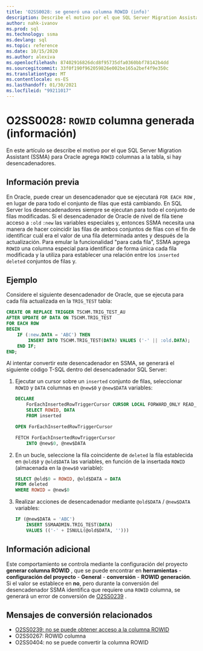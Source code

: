 ```yaml
---
title: 'O2SS0028: se generó una columna ROWID (info)'
description: Describe el motivo por el que SQL Server Migration Assistant (SSMA) para Oracle agrega la columna ROWID a la tabla.
author: nahk-ivanov
ms.prod: sql
ms.technology: ssma
ms.devlang: sql
ms.topic: reference
ms.date: 10/15/2020
ms.author: alexiva
ms.openlocfilehash: 87402916826dcd8f95735dfa0360bbf78142b4dd
ms.sourcegitcommit: 33f0f190f962059826e002be165a2bef4f9e350c
ms.translationtype: MT
ms.contentlocale: es-ES
ms.lasthandoff: 01/30/2021
ms.locfileid: "99211017"
---
```

# <a name="o2ss0028-rowid-column-generated-info"></a>O2SS0028: `ROWID` columna generada (información)

En este artículo se describe el motivo por el que SQL Server Migration Assistant (SSMA) para Oracle agrega `ROWID` columnas a la tabla, si hay desencadenadores.

## <a name="background"></a>Información previa

En Oracle, puede crear un desencadenador que se ejecutará `FOR EACH ROW` , en lugar de para todo el conjunto de filas que está cambiando. En SQL Server los desencadenadores siempre se ejecutan para todo el conjunto de filas modificadas. Si el desencadenador de Oracle de nivel de fila tiene acceso a `:old` `:new` las variables especiales y, entonces SSMA necesita una manera de hacer coincidir las filas de ambos conjuntos de filas con el fin de identificar cuál era el valor de una fila determinada antes y después de la actualización. Para emular la funcionalidad "para cada fila", SSMA agrega `ROWID` una columna especial para identificar de forma única cada fila modificada y la utiliza para establecer una relación entre los `inserted` `deleted` conjuntos de filas y.

## <a name="example"></a>Ejemplo

Considere el siguiente desencadenador de Oracle, que se ejecuta para cada fila actualizada en la `TRIG_TEST` tabla:

```sql
CREATE OR REPLACE TRIGGER TSCHM.TRIG_TEST_AU
AFTER UPDATE OF DATA ON TSCHM.TRIG_TEST
FOR EACH ROW
BEGIN
    IF (:new.DATA = 'ABC') THEN
        INSERT INTO TSCHM.TRIG_TEST(DATA) VALUES ('-' || :old.DATA);
    END IF;
END;
```

Al intentar convertir este desencadenador en SSMA, se generará el siguiente código T-SQL dentro del desencadenador SQL Server:

1) Ejecutar un cursor sobre un `inserted` conjunto de filas, seleccionar `ROWID` y `DATA` columnas en `@new$0` y `@new$DATA` variables:

    ```sql
    DECLARE
        ForEachInsertedRowTriggerCursor CURSOR LOCAL FORWARD_ONLY READ_ONLY FOR
        SELECT ROWID, DATA
        FROM inserted

    OPEN ForEachInsertedRowTriggerCursor

    FETCH ForEachInsertedRowTriggerCursor
        INTO @new$0, @new$DATA
    ```

2) En un bucle, seleccione la fila coincidente de `deleted` la fila establecida en `@old$0` y `@old$DATA` las variables, en función de la insertada `ROWID` (almacenada en la `@new$0` variable):

    ```sql
    SELECT @old$0 = ROWID, @old$DATA = DATA
    FROM deleted
    WHERE ROWID = @new$0
    ```

3) Realizar acciones de desencadenador mediante `@old$DATA` / `@new$DATA` variables:

    ```sql
    IF (@new$DATA = 'ABC')
        INSERT SSMAADMIN.TRIG_TEST(DATA)
        VALUES (('-' + ISNULL(@old$DATA, '')))
    ```

## <a name="additional-information"></a>Información adicional

Este comportamiento se controla mediante la configuración del proyecto **generar columna ROWID** , que se puede encontrar en **herramientas**  -  **configuración del proyecto**  -  **General**  -  **conversión**  -  **ROWID generación**. Si el valor se establece en **no**, pero durante la conversión del desencadenador SSMA identifica que requiere una `ROWID` columna, se generará un error de conversión de [O2SS0239](o2ss0239.md) .

## <a name="related-conversion-messages"></a>Mensajes de conversión relacionados

* [O2SS0239: no se puede obtener acceso a la columna ROWID](o2ss0239.md)
* O2SS0267: ROWID columna
* O2SS0404: no se puede convertir la columna ROWID
